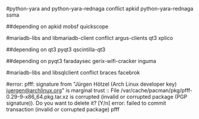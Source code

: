 #python-yara and python-yara-rednaga conflict
apkid
python-yara-rednaga
ssma

##depending on apkid
mobsf
quickscope

#mariadb-libs and libmariadb-client conflict
argus-clients
qt3
xplico

##depending on qt3
pyqt3
qscintilla-qt3

##depending on pyqt3
faradaysec
gerix-wifi-cracker
inguma

#mariadb-libs and libsqlclient conflict
braces
facebrok

#error: pfff: signature from "Jürgen Hötzel (Arch Linux developer key) <juergen@archlinux.org>" is marginal trust
:: File /var/cache/pacman/pkg/pfff-0.29-9-x86_64.pkg.tar.xz is corrupted (invalid or corrupted package (PGP signature)).
Do you want to delete it? [Y/n] error: failed to commit transaction (invalid or corrupted package)
pfff
